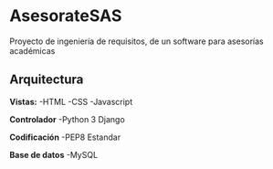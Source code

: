 # AsesorateSAS
Proyecto de ingeniería de requisitos, de un software para asesorías académicas

## Arquitectura

**Vistas:** 
 -HTML
 -CSS
 -Javascript
 
**Controlador**
 -Python 3 Django
 
**Codificación**
 -PEP8 Estandar
 
**Base de datos**
-MySQL
 


